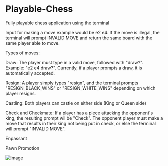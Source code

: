 # Playable-Chess
Fully playable chess application using the terminal

Input for making a move example would be e2 e4. If the move is illegal, the terminal will prompt INVALID MOVE and return the same board with the same player able to move.

Types of moves:

Draw: The player must type in a valid move, followed with "draw?". Example: "e2 e4 draw?".
Currently, if a player prompts a draw, it is automatically accepted.

Resign: A player simply types "resign", and the terminal prompts "RESIGN_BLACK_WINS" or "RESIGN_WHITE_WINS" depending on which player resigns.

Castling: Both players can castle on either side (King or Queen side)

Check and Checkmate: If a player has a piece attacking the opponent's king, the resulting prompt wil be "Check". The opponent player must make a move that results in their king not being put in check, or else the terminal will prompt "INVALID MOVE".

Enpassant

Pawn Promotion

![image](https://github.com/mateo-pereira/Playable-Chess/assets/100048059/d90861eb-099a-4336-a55e-5f83a66f692e)
